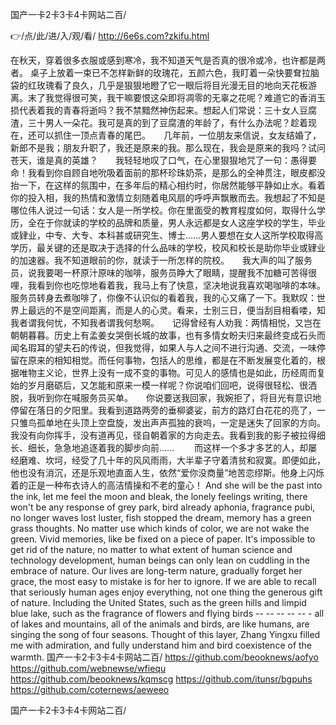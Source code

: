 
国产一卡2卡3卡4卡网站二百/




👉/点/此/进/入/观/看/ http://6e6s.com?zkifu.html




在秋天，穿着很多衣服或感到寒冷，我不知道天气是否真的很冷或冷，也许都是两者。
桌子上放着一束已不怎样新鲜的玫瑰花，五颜六色，我盯着一朵快要耷拉脑袋的红玫瑰看了良久，几乎是狠狠地瞪了它一眼后将目光漫无目的地向天花板游离。末了我觉得很可笑，我干嘛要恨这朵即将凋零的无辜之花呢？难道它的香消玉损代表着我的青春将逝吗？我不禁黯然神伤起来。想起人们常说：三十女人豆腐渣，三十男人一朵花。我可是真的到了豆腐渣的年龄了，有什么办法呢？趁着现在，还可以抓住一顶点青春的尾巴。　　几年前，一位朋友来信说，女友结婚了，新郎不是我；朋友升职了，我还是原来的我。那么现在，我会是原来的我吗？试问苍天，谁是真的英雄？　　我轻轻地叹了口气，在心里狠狠地咒了一句：愚得要命！我看到你自顾自地吮吸着面前的那杯珍珠奶茶，是那么的全神贯注，眼皮都没抬一下，在这样的氛围中，在多年后的精心相约时，你居然能够平静如止水。看着你的投入相，我的热情和激情立刻随着电风扇的呼呼声飘散而去。我想起了不知是哪位伟人说过一句话：女人是一所学校。你在里面受的教育程度如何，取得什么学历，全在于你就读的学校的品牌和质量，男人永远都是女人这座学校的学生，毕业或肄业，中专、大专、本科甚或研究生、博士……男人要想在女人这所学校取得高学历，最关键的还是取决于选择的什么品味的学校，校风和校长是助你毕业或肄业的加速器。我不知道眼前的你，就读于一所怎样的院校。　　我大声的叫了服务员，说我要喝一杯原汁原味的咖啡，服务员睁大了眼睛，提醒我不加糖可苦得很哩，我看到你也吃惊地看着我，我马上有了快意，坚决地说我喜欢喝咖啡的本味。服务员转身去煮咖啡了，你像不认识似的看着我，我的心又痛了一下。我默叹：世界上最远的不是空间距离，而是人的心灵。看来，士别三日，便当刮目相看喽，知我者谓我何忧，不知我者谓我何愁啊。　　记得曾经有人劝我：两情相悦，又岂在朝朝暮暮。历史上有孟姜女哭倒长城的故事，也有多情女盼夫归来最终变成石头而闻名瑕耳的望夫石的传说，但我觉得，如果人与人之间不进行沟通、交流，一味停留在原来的相知相觉。而任何事物，包括人的思维，都是在不断发展变化着的，根据唯物主义论，世界上没有一成不变的事物。可见人的感情也是如此，历经周而复始的岁月磨砺后，又怎能和原来一模一样呢？你说咱们回吧，说得很轻松、很洒脱，我听到你在喊服务员买单。　　你说要送我回家，我婉拒了，将目光有意识地停留在落日的夕阳里。我看到道路两旁的垂柳婆娑，前方的路灯白花花的亮了，一只雏鸟孤单地在头顶上空盘旋，发出声声孤独的衰呜，一定是迷失了回家的方向。　　我没有向你挥手，没有道再见，径自朝着家的方向走去。我看到我的影子被拉得细长、细长，急急地追逐着我的脚步向前……
　　而这样一个多才多艺的人，却屡经磨难、坎坷，经受了几十年的风风雨雨，大半辈子守着清贫和寂寞。即便如此，他也没有消沉，还是乐观地直面人生，依然“爱你没商量”地苦恋缪斯。他身上闪烁着的正是一种布衣诗人的高洁情操和不老的童心！
And she will be the past into the ink, let me feel the moon and bleak, the lonely feelings writing, there won't be any response of grey park, bird already aphonia, fragrance pubi, no longer waves lost luster, fish stopped the dream, memory has a green grass thoughts.
No matter use which kinds of color, we are not wake the green.
Vivid memories, like be fixed on a piece of paper.
It's impossible to get rid of the nature, no matter to what extent of human science and technology development, human beings can only lean on cuddling in the embrace of nature.
Our lives are long-term nature, gradually forget her grace, the most easy to mistake is for her to ignore.
If we are able to recall that seriously human ages enjoy everything, not one thing the generous gift of nature.
Including the United States, such as the green hills and limpid blue lake, such as the fragrance of flowers and flying birds -- -- -- -- -- - all of lakes and mountains, all of the animals and birds, are like humans, are singing the song of four seasons.
Thought of this layer, Zhang Yingxu filled me with admiration, and fully understand him and bird coexistence of the warmth.
国产一卡2卡3卡4卡网站二百/ https://github.com/beooknews/aofyo
https://github.com/webnewse/wfiequ
https://github.com/beooknews/kqmscg
https://github.com/itunsr/bgpuhs
https://github.com/coternews/aeweeo





国产一卡2卡3卡4卡网站二百/

